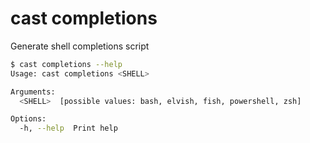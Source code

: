 # cast completions

Generate shell completions script

```bash
$ cast completions --help
Usage: cast completions <SHELL>

Arguments:
  <SHELL>  [possible values: bash, elvish, fish, powershell, zsh]

Options:
  -h, --help  Print help
```